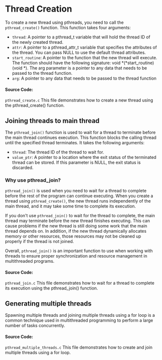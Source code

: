 # Thread Creation

To create a new thread using pthreads, you need to call the `pthread_create()` function. This function takes four arguments:

* `thread`: A pointer to a pthread_t variable that will hold the thread ID of the newly created thread.
* `attr`: A pointer to a pthread_attr_t variable that specifies the attributes of the thread. You can pass NULL to use the default thread attributes.
* `start_routine`: A pointer to the function that the new thread will execute. The function should have the following signature: void *(*start_routine)(void *). The arg parameter is a pointer to any data that needs to be passed to the thread function.
* `arg`: A pointer to any data that needs to be passed to the thread function

#### Source Code: 
`pthread_create.c` This file demonstrates how to create a new thread using the pthread_create() function.

## Joining threads to main thread

The `pthread_join()` function is used to wait for a thread to terminate before the main thread continues execution. 
This function blocks the calling thread until the specified thread terminates. It takes the following arguments:

* `thread`: The thread ID of the thread to wait for.
* `value_ptr`: A pointer to a location where the exit status of the terminated thread can be stored. If this parameter is NULL, the exit status is discarded.

### Why use pthread_join?

`pthread_join()` is used when you need to wait for a thread to complete before the rest of the program can continue executing. 
When you create a thread using `pthread_create()`, the new thread runs independently of the main thread, and it may take some time to complete its execution.

If you don't use `pthread_join()` to wait for the thread to complete, the main thread may terminate before the new thread finishes executing. 
This can cause problems if the new thread is still doing some work that the main thread depends on. In addition, if the new thread dynamically 
allocates memory or other resources, those resources may not be cleaned up properly if the thread is not joined.

Overall, `pthread_join()` is an important function to use when working with threads to ensure proper synchronization and resource management in multithreaded programs.

#### Source Code: 
`pthread_join.c` This file demonstrates how to wait for a thread to complete its execution using the pthread_join() function.

## Generating multiple threads

Spawning multiple threads and joining multiple threads using a for loop is a common technique used in multithreaded programming to perform a
large number of tasks concurrently.

#### Source Code: 
`pthread_multiple_threads.c` This file demonstrates how to create and join multiple threads using a for loop.



